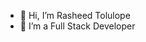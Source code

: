 - 👋 Hi, I’m Rasheed Tolulope
- 👀 I’m a Full Stack Developer



<!---
Rasheed124/Rasheed124 is a ✨ special ✨ repository because its `README.md` (this file) appears on your GitHub profile.
You can click the Preview link to take a look at your changes.
--->
